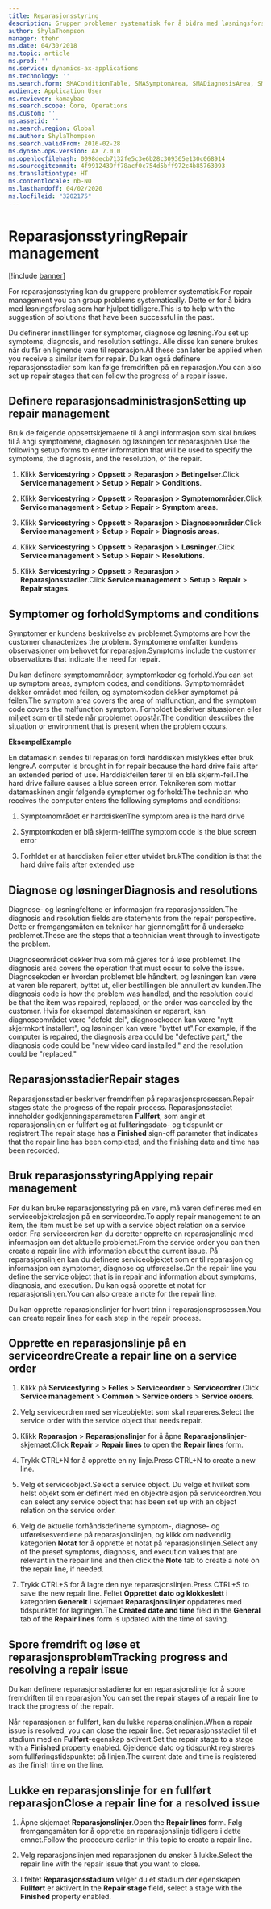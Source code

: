 ```yaml
---
title: Reparasjonsstyring
description: Grupper problemer systematisk for å bidra med løsningsforslag som har hjulpet tidligere.
author: ShylaThompson
manager: tfehr
ms.date: 04/30/2018
ms.topic: article
ms.prod: ''
ms.service: dynamics-ax-applications
ms.technology: ''
ms.search.form: SMAConditionTable, SMASymptomArea, SMADiagnosisArea, SMAResolutionTable, SMARepairStage
audience: Application User
ms.reviewer: kamaybac
ms.search.scope: Core, Operations
ms.custom: ''
ms.assetid: ''
ms.search.region: Global
ms.author: ShylaThompson
ms.search.validFrom: 2016-02-28
ms.dyn365.ops.version: AX 7.0.0
ms.openlocfilehash: 0098decb7132fe5c3e6b28c309365e130c068914
ms.sourcegitcommit: 4f9912439ff78acf0c754d5bff972c4b85763093
ms.translationtype: HT
ms.contentlocale: nb-NO
ms.lasthandoff: 04/02/2020
ms.locfileid: "3202175"
---
```

# <a name="repair-management"></a><span data-ttu-id="d707a-103">Reparasjonsstyring</span><span class="sxs-lookup"><span data-stu-id="d707a-103">Repair management</span></span>       

[!include [banner](../includes/banner.md)]


<span data-ttu-id="d707a-104">For reparasjonsstyring kan du gruppere problemer systematisk.</span><span class="sxs-lookup"><span data-stu-id="d707a-104">For repair management you can group problems systematically.</span></span> <span data-ttu-id="d707a-105">Dette er for å bidra med løsningsforslag som har hjulpet tidligere.</span><span class="sxs-lookup"><span data-stu-id="d707a-105">This is to help with the suggestion of solutions that have been successful in the past.</span></span>

<span data-ttu-id="d707a-106">Du definerer innstillinger for symptomer, diagnose og løsning.</span><span class="sxs-lookup"><span data-stu-id="d707a-106">You set up symptoms, diagnosis, and resolution settings.</span></span> <span data-ttu-id="d707a-107">Alle disse kan senere brukes når du får en lignende vare til reparasjon.</span><span class="sxs-lookup"><span data-stu-id="d707a-107">All these can later be applied when you receive a similar item for repair.</span></span> <span data-ttu-id="d707a-108">Du kan også definere reparasjonsstadier som kan følge fremdriften på en reparasjon.</span><span class="sxs-lookup"><span data-stu-id="d707a-108">You can also set up repair stages that can follow the progress of a repair issue.</span></span>

## <a name="setting-up-repair-management"></a><span data-ttu-id="d707a-109">Definere reparasjonsadministrasjon</span><span class="sxs-lookup"><span data-stu-id="d707a-109">Setting up repair management</span></span>

<span data-ttu-id="d707a-110">Bruk de følgende oppsettskjemaene til å angi informasjon som skal brukes til å angi symptomene, diagnosen og løsningen for reparasjonen.</span><span class="sxs-lookup"><span data-stu-id="d707a-110">Use the following setup forms to enter information that will be used to specify the symptoms, the diagnosis, and the resolution, of the repair.</span></span>

1.  <span data-ttu-id="d707a-111">Klikk **Servicestyring** \> **Oppsett** \> **Reparasjon** \> **Betingelser**.</span><span class="sxs-lookup"><span data-stu-id="d707a-111">Click **Service management** \> **Setup** \> **Repair** \> **Conditions**.</span></span>

2.  <span data-ttu-id="d707a-112">Klikk **Servicestyring** \> **Oppsett** \> **Reparasjon** \> **Symptomområder**.</span><span class="sxs-lookup"><span data-stu-id="d707a-112">Click **Service management** \> **Setup** \> **Repair** \> **Symptom areas**.</span></span>

3.  <span data-ttu-id="d707a-113">Klikk **Servicestyring** \> **Oppsett** \> **Reparasjon** \> **Diagnoseområder**.</span><span class="sxs-lookup"><span data-stu-id="d707a-113">Click **Service management** \> **Setup** \> **Repair** \> **Diagnosis areas**.</span></span>

4.  <span data-ttu-id="d707a-114">Klikk **Servicestyring** \> **Oppsett** \> **Reparasjon** \> **Løsninger**.</span><span class="sxs-lookup"><span data-stu-id="d707a-114">Click **Service management** \> **Setup** \> **Repair** \> **Resolutions**.</span></span>

5.  <span data-ttu-id="d707a-115">Klikk **Servicestyring** \> **Oppsett** \> **Reparasjon** \> **Reparasjonsstadier**.</span><span class="sxs-lookup"><span data-stu-id="d707a-115">Click **Service management** \> **Setup** \> **Repair** \> **Repair stages**.</span></span>

## <a name="symptoms-and-conditions"></a><span data-ttu-id="d707a-116">Symptomer og forhold</span><span class="sxs-lookup"><span data-stu-id="d707a-116">Symptoms and conditions</span></span>

<span data-ttu-id="d707a-117">Symptomer er kundens beskrivelse av problemet.</span><span class="sxs-lookup"><span data-stu-id="d707a-117">Symptoms are how the customer characterizes the problem.</span></span> <span data-ttu-id="d707a-118">Symptomene omfatter kundens observasjoner om behovet for reparasjon.</span><span class="sxs-lookup"><span data-stu-id="d707a-118">Symptoms include the customer observations that indicate the need for repair.</span></span>

<span data-ttu-id="d707a-119">Du kan definere symptomområder, symptomkoder og forhold.</span><span class="sxs-lookup"><span data-stu-id="d707a-119">You can set up symptom areas, symptom codes, and conditions.</span></span> <span data-ttu-id="d707a-120">Symptomområdet dekker området med feilen, og symptomkoden dekker symptomet på feilen.</span><span class="sxs-lookup"><span data-stu-id="d707a-120">The symptom area covers the area of malfunction, and the symptom code covers the malfunction symptom.</span></span> <span data-ttu-id="d707a-121">Forholdet beskriver situasjonen eller miljøet som er til stede når problemet oppstår.</span><span class="sxs-lookup"><span data-stu-id="d707a-121">The condition describes the situation or environment that is present when the problem occurs.</span></span>

<span data-ttu-id="d707a-122">**Eksempel**</span><span class="sxs-lookup"><span data-stu-id="d707a-122">**Example**</span></span>

<span data-ttu-id="d707a-123">En datamaskin sendes til reparasjon fordi harddisken mislykkes etter bruk lengre.</span><span class="sxs-lookup"><span data-stu-id="d707a-123">A computer is brought in for repair because the hard drive fails after an extended period of use.</span></span> <span data-ttu-id="d707a-124">Harddiskfeilen fører til en blå skjerm-feil.</span><span class="sxs-lookup"><span data-stu-id="d707a-124">The hard drive failure causes a blue screen error.</span></span> <span data-ttu-id="d707a-125">Teknikeren som mottar datamaskinen angir følgende symptomer og forhold:</span><span class="sxs-lookup"><span data-stu-id="d707a-125">The technician who receives the computer enters the following symptoms and conditions:</span></span>

1.  <span data-ttu-id="d707a-126">Symptomområdet er harddisken</span><span class="sxs-lookup"><span data-stu-id="d707a-126">The symptom area is the hard drive</span></span>

2.  <span data-ttu-id="d707a-127">Symptomkoden er blå skjerm-feil</span><span class="sxs-lookup"><span data-stu-id="d707a-127">The symptom code is the blue screen error</span></span>

3.  <span data-ttu-id="d707a-128">Forhldet er at harddisken feiler etter utvidet bruk</span><span class="sxs-lookup"><span data-stu-id="d707a-128">The condition is that the hard drive fails after extended use</span></span>

## <a name="diagnosis-and-resolutions"></a><span data-ttu-id="d707a-129">Diagnose og løsninger</span><span class="sxs-lookup"><span data-stu-id="d707a-129">Diagnosis and resolutions</span></span>

<span data-ttu-id="d707a-130">Diagnose- og løsningfeltene er informasjon fra reparasjonssiden.</span><span class="sxs-lookup"><span data-stu-id="d707a-130">The diagnosis and resolution fields are statements from the repair perspective.</span></span> <span data-ttu-id="d707a-131">Dette er fremgangsmåten en tekniker har gjennomgått for å undersøke problemet.</span><span class="sxs-lookup"><span data-stu-id="d707a-131">These are the steps that a technician went through to investigate the problem.</span></span>

<span data-ttu-id="d707a-132">Diagnoseområdet dekker hva som må gjøres for å løse problemet.</span><span class="sxs-lookup"><span data-stu-id="d707a-132">The diagnosis area covers the operation that must occur to solve the issue.</span></span> <span data-ttu-id="d707a-133">Diagnosekoden er hvordan problemet ble håndtert, og løsningen kan være at varen ble reparert, byttet ut, eller bestillingen ble annullert av kunden.</span><span class="sxs-lookup"><span data-stu-id="d707a-133">The diagnosis code is how the problem was handled, and the resolution could be that the item was repaired, replaced, or the order was canceled by the customer.</span></span> <span data-ttu-id="d707a-134">Hvis for eksempel datamaskinen er reparert, kan diagnoseområdet være "defekt del", diagnosekoden kan være "nytt skjermkort installert", og løsningen kan være "byttet ut".</span><span class="sxs-lookup"><span data-stu-id="d707a-134">For example, if the computer is repaired, the diagnosis area could be "defective part," the diagnosis code could be "new video card installed," and the resolution could be "replaced."</span></span>

## <a name="repair-stages"></a><span data-ttu-id="d707a-135">Reparasjonsstadier</span><span class="sxs-lookup"><span data-stu-id="d707a-135">Repair stages</span></span>

<span data-ttu-id="d707a-136">Reparasjonsstadier beskriver fremdriften på reparasjonsprosessen.</span><span class="sxs-lookup"><span data-stu-id="d707a-136">Repair stages state the progress of the repair process.</span></span> <span data-ttu-id="d707a-137">Reparasjonsstadiet inneholder godkjenningsparameteren **Fullført**, som angir at reparasjonslinjen er fullført og at fullføringsdato- og tidspunkt er registrert.</span><span class="sxs-lookup"><span data-stu-id="d707a-137">The repair stage has a **Finished** sign-off parameter that indicates that the repair line has been completed, and the finishing date and time has been recorded.</span></span>

## <a name="applying-repair-management"></a><span data-ttu-id="d707a-138">Bruk reparasjonsstyring</span><span class="sxs-lookup"><span data-stu-id="d707a-138">Applying repair management</span></span>

<span data-ttu-id="d707a-139">Før du kan bruke reparasjonsstyring på en vare, må varen defineres med en serviceobjektrelasjon på en serviceordre.</span><span class="sxs-lookup"><span data-stu-id="d707a-139">To apply repair management to an item, the item must be set up with a service object relation on a service order.</span></span> <span data-ttu-id="d707a-140">Fra serviceordren kan du deretter opprette en reparasjonslinje med informasjon om det aktuelle problemet.</span><span class="sxs-lookup"><span data-stu-id="d707a-140">From the service order you can then create a repair line with information about the current issue.</span></span> <span data-ttu-id="d707a-141">På reparasjonslinjen kan du definere serviceobjektet som er til reparasjon og informasjon om symptomer, diagnose og utføreselse.</span><span class="sxs-lookup"><span data-stu-id="d707a-141">On the repair line you define the service object that is in repair and information about symptoms, diagnosis, and execution.</span></span> <span data-ttu-id="d707a-142">Du kan også opprette et notat for reparasjonslinjen.</span><span class="sxs-lookup"><span data-stu-id="d707a-142">You can also create a note for the repair line.</span></span>

<span data-ttu-id="d707a-143">Du kan opprette reparasjonslinjer for hvert trinn i reparasjonsprosessen.</span><span class="sxs-lookup"><span data-stu-id="d707a-143">You can create repair lines for each step in the repair process.</span></span>

## <a name="create-a-repair-line-on-a-service-order"></a><span data-ttu-id="d707a-144">Opprette en reparasjonslinje på en serviceordre</span><span class="sxs-lookup"><span data-stu-id="d707a-144">Create a repair line on a service order</span></span>

1.  <span data-ttu-id="d707a-145">Klikk på **Servicestyring** \> **Felles** \> **Serviceordrer** \> **Serviceordrer**.</span><span class="sxs-lookup"><span data-stu-id="d707a-145">Click **Service management** \> **Common** \> **Service orders** \> **Service orders**.</span></span>

2.  <span data-ttu-id="d707a-146">Velg serviceordren med serviceobjektet som skal repareres.</span><span class="sxs-lookup"><span data-stu-id="d707a-146">Select the service order with the service object that needs repair.</span></span>

3.  <span data-ttu-id="d707a-147">Klikk **Reparasjon** \> **Reparasjonslinjer** for å åpne **Reparasjonslinjer**-skjemaet.</span><span class="sxs-lookup"><span data-stu-id="d707a-147">Click **Repair** \> **Repair lines** to open the **Repair lines** form.</span></span>

4.  <span data-ttu-id="d707a-148">Trykk CTRL+N for å opprette en ny linje.</span><span class="sxs-lookup"><span data-stu-id="d707a-148">Press CTRL+N to create a new line.</span></span>

5.  <span data-ttu-id="d707a-149">Velg et serviceobjekt.</span><span class="sxs-lookup"><span data-stu-id="d707a-149">Select a service object.</span></span> <span data-ttu-id="d707a-150">Du velge et hvilket som helst objekt som er definert med en objektrelasjon på serviceordren.</span><span class="sxs-lookup"><span data-stu-id="d707a-150">You can select any service object that has been set up with an object relation on the service order.</span></span>

6.  <span data-ttu-id="d707a-151">Velg de aktuelle forhåndsdefinerte symptom-, diagnose- og utførelsesverdiene på reparasjonslinjen, og klikk om nødvendig kategorien **Notat** for å opprette et notat på reparasjonslinjen.</span><span class="sxs-lookup"><span data-stu-id="d707a-151">Select any of the preset symptoms, diagnosis, and execution values that are relevant in the repair line and then click the **Note** tab to create a note on the repair line, if needed.</span></span>

7.  <span data-ttu-id="d707a-152">Trykk CTRL+S for å lagre den nye reparasjonslinjen.</span><span class="sxs-lookup"><span data-stu-id="d707a-152">Press CTRL+S to save the new repair line.</span></span> <span data-ttu-id="d707a-153">Feltet **Opprettet dato og klokkeslett** i kategorien **Generelt** i skjemaet **Reparasjonslinjer** oppdateres med tidspunktet for lagringen.</span><span class="sxs-lookup"><span data-stu-id="d707a-153">The **Created date and time** field in the **General** tab of the **Repair lines** form is updated with the time of saving.</span></span>

## <a name="tracking-progress-and-resolving-a-repair-issue"></a><span data-ttu-id="d707a-154">Spore fremdrift og løse et reparasjonsproblem</span><span class="sxs-lookup"><span data-stu-id="d707a-154">Tracking progress and resolving a repair issue</span></span>

<span data-ttu-id="d707a-155">Du kan definere reparasjonsstadiene for en reparasjonslinje for å spore fremdriften til en reparasjon.</span><span class="sxs-lookup"><span data-stu-id="d707a-155">You can set the repair stages of a repair line to track the progress of the repair.</span></span>

<span data-ttu-id="d707a-156">Når reparasjonen er fullført, kan du lukke reparasjonslinjen.</span><span class="sxs-lookup"><span data-stu-id="d707a-156">When a repair issue is resolved, you can close the repair line.</span></span> <span data-ttu-id="d707a-157">Set reparasjonsstadiet til et stadium med en **Fullført**-egenskap aktivert.</span><span class="sxs-lookup"><span data-stu-id="d707a-157">Set the repair stage to a stage with a **Finished** property enabled.</span></span> <span data-ttu-id="d707a-158">Gjeldende dato og tidspunkt registreres som fullføringstidspunktet på linjen.</span><span class="sxs-lookup"><span data-stu-id="d707a-158">The current date and time is registered as the finish time on the line.</span></span>

## <a name="close-a-repair-line-for-a-resolved-issue"></a><span data-ttu-id="d707a-159">Lukke en reparasjonslinje for en fullført reparasjon</span><span class="sxs-lookup"><span data-stu-id="d707a-159">Close a repair line for a resolved issue</span></span>

1.  <span data-ttu-id="d707a-160">Åpne skjemaet **Reparasjonslinjer**.</span><span class="sxs-lookup"><span data-stu-id="d707a-160">Open the **Repair lines** form.</span></span> <span data-ttu-id="d707a-161">Følg fremgangsmåten for å opprette en reparasjonslinje tidligere i dette emnet.</span><span class="sxs-lookup"><span data-stu-id="d707a-161">Follow the procedure earlier in this topic to create a repair line.</span></span>

2.  <span data-ttu-id="d707a-162">Velg reparasjonslinjen med reparasjonen du ønsker å lukke.</span><span class="sxs-lookup"><span data-stu-id="d707a-162">Select the repair line with the repair issue that you want to close.</span></span>

3.  <span data-ttu-id="d707a-163">I feltet **Reparasjonsstadium** velger du et stadium der egenskapen **Fullført** er aktivert.</span><span class="sxs-lookup"><span data-stu-id="d707a-163">In the **Repair stage** field, select a stage with the **Finished** property enabled.</span></span>

  


